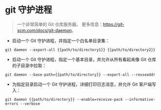 # git 守护进程

> 一个非常简单的 Git 仓库服务器。
> 更多信息：<https://git-scm.com/docs/git-daemon>。

- 启动一个 Git 守护进程，并指定一个白名单目录集：

`git daemon --export-all {{path/to/directory1}} {{path/to/directory2}}`

- 启动一个 Git 守护进程，指定一个基本目录，并允许从所有看起来像 Git 仓库的子目录中拉取：

`git daemon --base-path={{path/to/directory}} --export-all --reuseaddr`

- 为指定目录启动一个 Git 守护进程，详细打印日志消息，并允许 Git 客户端写入：

`git daemon {{path/to/directory}} --enable=receive-pack --informative-errors --verbose`